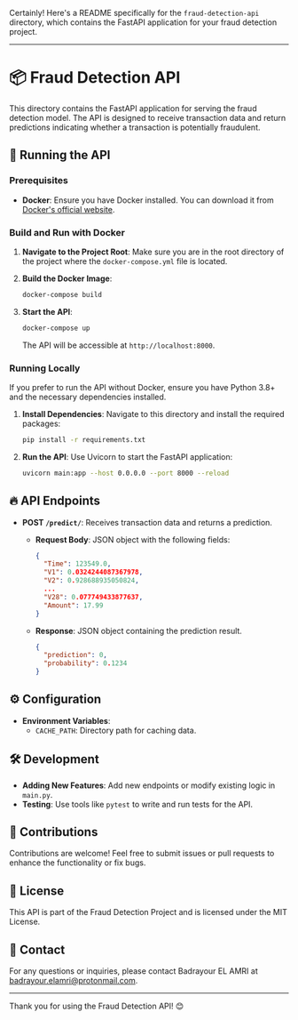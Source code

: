 Certainly! Here's a README specifically for the `fraud-detection-api` directory, which contains the FastAPI application for your fraud detection project.

---

# 📦 Fraud Detection API

This directory contains the FastAPI application for serving the fraud detection model. The API is designed to receive transaction data and return predictions indicating whether a transaction is potentially fraudulent.

## 🚀 Running the API

### Prerequisites

- **Docker**: Ensure you have Docker installed. You can download it from [Docker's official website](https://www.docker.com/products/docker-desktop).

### Build and Run with Docker

1. **Navigate to the Project Root**:
   Make sure you are in the root directory of the project where the `docker-compose.yml` file is located.

2. **Build the Docker Image**:
   ```bash
   docker-compose build
   ```

3. **Start the API**:
   ```bash
   docker-compose up
   ```

   The API will be accessible at `http://localhost:8000`.

### Running Locally

If you prefer to run the API without Docker, ensure you have Python 3.8+ and the necessary dependencies installed.

1. **Install Dependencies**:
   Navigate to this directory and install the required packages:

   ```bash
   pip install -r requirements.txt
   ```

2. **Run the API**:
   Use Uvicorn to start the FastAPI application:

   ```bash
   uvicorn main:app --host 0.0.0.0 --port 8000 --reload
   ```

## 🔥 API Endpoints

- **POST `/predict/`**: Receives transaction data and returns a prediction.

  - **Request Body**: JSON object with the following fields:

    ```json
    {
      "Time": 123549.0,
      "V1": 0.0324244087367978,
      "V2": 0.928688935050824,
      ...
      "V28": 0.077749433877637,
      "Amount": 17.99
    }
    ```

  - **Response**: JSON object containing the prediction result.

    ```json
    {
      "prediction": 0,
      "probability": 0.1234
    }
    ```

## ⚙️ Configuration

- **Environment Variables**:
  - `CACHE_PATH`: Directory path for caching data.

## 🛠️ Development

- **Adding New Features**: Add new endpoints or modify existing logic in `main.py`.
- **Testing**: Use tools like `pytest` to write and run tests for the API.

## 🤝 Contributions

Contributions are welcome! Feel free to submit issues or pull requests to enhance the functionality or fix bugs.

## 📜 License

This API is part of the Fraud Detection Project and is licensed under the MIT License.

## 📨 Contact

For any questions or inquiries, please contact Badrayour EL AMRI at [badrayour.elamri@protonmail.com](mailto:badrayour.elamri@protonmail.com).

---

Thank you for using the Fraud Detection API! 😊
